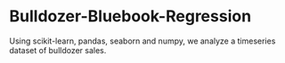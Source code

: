 # Bulldozer-Bluebook-Regression
Using scikit-learn, pandas, seaborn and numpy, we analyze a timeseries dataset of bulldozer sales.
